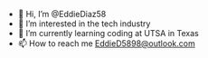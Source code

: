 - 👋 Hi, I’m @EddieDiaz58
- 👀 I’m interested in the tech industry
- 🌱 I’m currently learning coding at UTSA in Texas
- 📫 How to reach me EddieD5898@outlook.com

<!---
EddieDiaz58/EddieDiaz58 is a ✨ special ✨ repository because its `README.md` (this file) appears on your GitHub profile.
You can click the Preview link to take a look at your changes.
--->

